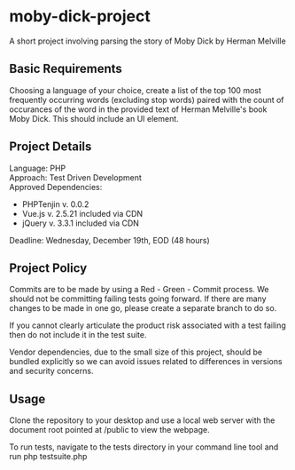 # moby-dick-project
A short project involving parsing the story of Moby Dick by Herman Melville

## Basic Requirements
Choosing a language of your choice, create a list of the top 100 most frequently occurring words (excluding stop words) paired with the count of occurances of the word in the provided text of Herman Melville's book Moby Dick. This should include an UI element.

## Project Details
Language: PHP  
Approach: Test Driven Development  
Approved Dependencies:  
- PHPTenjin v. 0.0.2  
- Vue.js v. 2.5.21 included via CDN
- jQuery v. 3.3.1 included via CDN

Deadline: Wednesday, December 19th, EOD (48 hours)  

## Project Policy
Commits are to be made by using a Red - Green - Commit process. We should not be committing failing tests going forward. If there are many changes to be made in one go, please create a separate branch to do so.

If you cannot clearly articulate the product risk associated with a test failing then do not include it in the test suite.

Vendor dependencies, due to the small size of this project, should be bundled explicitly so we can avoid issues related to differences in versions and security concerns.

## Usage
Clone the repository to your desktop and use a local web server with the document root pointed at /public to view the webpage.

To run tests, navigate to the tests directory in your command line tool and run php testsuite.php